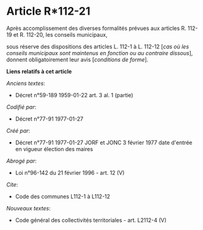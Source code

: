 # Article R*112-21

Après accomplissement des diverses formalités prévues aux articles R. 112-19 et R. 112-20, les conseils municipaux,

sous réserve des dispositions des articles L. 112-1 à L. 112-12 [*cas où les conseils municipaux sont maintenus en fonction
ou au contraire dissous*], donnent obligatoirement leur avis [*conditions de forme*].

**Liens relatifs à cet article**

_Anciens textes_:

  - Décret n°59-189 1959-01-22 art. 3 al. 1 (partie)

_Codifié par_:

  - Décret n°77-91 1977-01-27

_Créé par_:

  - Décret n°77-91 1977-01-27 JORF et JONC 3 février 1977 date d'entrée en vigueur élection des maires

_Abrogé par_:

  - Loi n°96-142 du 21 février 1996 - art. 12 (V)

_Cite_:

  - Code des communes L112-1 à L112-12

_Nouveaux textes_:

  - Code général des collectivités territoriales - art. L2112-4 (V)
